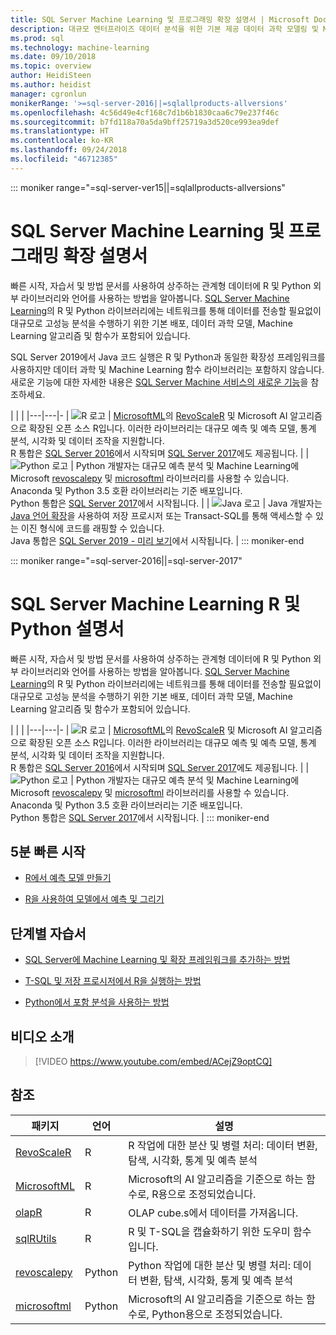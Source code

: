 ```yaml
---
title: SQL Server Machine Learning 및 프로그래밍 확장 설명서 | Microsoft Docs
description: 대규모 엔터프라이즈 데이터 분석을 위한 기본 제공 데이터 과학 모델링 및 Machine Learning 알고리즘이 포함된 SQL Server의 R 및 Python
ms.prod: sql
ms.technology: machine-learning
ms.date: 09/10/2018
ms.topic: overview
author: HeidiSteen
ms.author: heidist
manager: cgronlun
monikerRange: '>=sql-server-2016||=sqlallproducts-allversions'
ms.openlocfilehash: 4c56d49e4cf168c7d1b6b1830caa6c79e237f46c
ms.sourcegitcommit: b7fd118a70a5da9bff25719a3d520ce993ea9def
ms.translationtype: HT
ms.contentlocale: ko-KR
ms.lasthandoff: 09/24/2018
ms.locfileid: "46712385"
---
```

::: moniker range="=sql-server-ver15||=sqlallproducts-allversions"
# <a name="sql-server-machine-learning-and-programming-extensions-documentation"></a>SQL Server Machine Learning 및 프로그래밍 확장 설명서

빠른 시작, 자습서 및 방법 문서를 사용하여 상주하는 관계형 데이터에 R 및 Python 외부 라이브러리와 언어를 사용하는 방법을 알아봅니다. [SQL Server Machine Learning](what-is-sql-server-machine-learning.md)의 R 및 Python 라이브러리에는 네트워크를 통해 데이터를 전송할 필요없이 대규모로 고성능 분석을 수행하기 위한 기본 배포, 데이터 과학 모델, Machine Learning 알고리즘 및 함수가 포함되어 있습니다. 

SQL Server 2019에서 Java 코드 실행은 R 및 Python과 동일한 확장성 프레임워크를 사용하지만 데이터 과학 및 Machine Learning 함수 라이브러리는 포함하지 않습니다. 새로운 기능에 대한 자세한 내용은 [SQL Server Machine 서비스의 새로운 기능](what-s-new-in-sql-server-machine-learning-services.md)을 참조하세요.

|   |   | 
|---|---|-
| ![R 로고](./media/index/logo_r.png) | [MicrosoftML](https://docs.microsoft.com/machine-learning-server/r-reference/microsoftml/microsoftml-package)의 [RevoScaleR](https://docs.microsoft.com/machine-learning-server/r-reference/revoscaler/revoscaler) 및 Microsoft AI 알고리즘으로 확장된 오픈 소스 R입니다. 이러한 라이브러리는 대규모 예측 및 예측 모델, 통계 분석, 시각화 및 데이터 조작을 지원합니다. <br/>R 통합은 [SQL Server 2016](./install/sql-r-services-windows-install.md)에서 시작되며 [SQL Server 2017](./install/sql-machine-learning-services-windows-install.md)에도 제공됩니다. | 
| ![Python 로고](./media/index/logo_python.png) | Python 개발자는 대규모 예측 분석 및 Machine Learning에 Microsoft [revoscalepy](https://docs.microsoft.com/machine-learning-server/python-reference/revoscalepy/revoscalepy-package) 및 [microsoftml](https://docs.microsoft.com/machine-learning-server/python-reference/microsoftml/microsoftml-package) 라이브러리를 사용할 수 있습니다. Anaconda 및 Python 3.5 호환 라이브러리는 기준 배포입니다. <br/>Python 통합은 [SQL Server 2017](./install/sql-machine-learning-services-windows-install.md)에서 시작됩니다.  | 
| ![Java 로고](./media/index/logo_java.png) | Java 개발자는 [Java 언어 확장](java/extension-java.md)을 사용하여 저장 프로시저 또는 Transact-SQL를 통해 액세스할 수 있는 이진 형식에 코드를 래핑할 수 있습니다. <br/>Java 통합은 [SQL Server 2019 - 미리 보기](./install/sql-machine-learning-services-ver15.md)에서 시작됩니다. |
::: moniker-end

::: moniker range="=sql-server-2016||=sql-server-2017"
# <a name="sql-server-machine-learning-r-and-python-documentation"></a>SQL Server Machine Learning R 및 Python 설명서

빠른 시작, 자습서 및 방법 문서를 사용하여 상주하는 관계형 데이터에 R 및 Python 외부 라이브러리와 언어를 사용하는 방법을 알아봅니다. [SQL Server Machine Learning](what-is-sql-server-machine-learning.md)의 R 및 Python 라이브러리에는 네트워크를 통해 데이터를 전송할 필요없이 대규모로 고성능 분석을 수행하기 위한 기본 배포, 데이터 과학 모델, Machine Learning 알고리즘 및 함수가 포함되어 있습니다. 

|   |   | 
|---|---|-
| ![R 로고](./media/index/logo_r.png) | [MicrosoftML](https://docs.microsoft.com/machine-learning-server/r-reference/microsoftml/microsoftml-package)의 [RevoScaleR](https://docs.microsoft.com/machine-learning-server/r-reference/revoscaler/revoscaler) 및 Microsoft AI 알고리즘으로 확장된 오픈 소스 R입니다. 이러한 라이브러리는 대규모 예측 및 예측 모델, 통계 분석, 시각화 및 데이터 조작을 지원합니다. <br/>R 통합은 [SQL Server 2016](./install/sql-r-services-windows-install.md)에서 시작되며 [SQL Server 2017](./install/sql-machine-learning-services-windows-install.md)에도 제공됩니다. | 
| ![Python 로고](./media/index/logo_python.png) | Python 개발자는 대규모 예측 분석 및 Machine Learning에 Microsoft [revoscalepy](https://docs.microsoft.com/machine-learning-server/python-reference/revoscalepy/revoscalepy-package) 및 [microsoftml](https://docs.microsoft.com/machine-learning-server/python-reference/microsoftml/microsoftml-package) 라이브러리를 사용할 수 있습니다. Anaconda 및 Python 3.5 호환 라이브러리는 기준 배포입니다. <br/>Python 통합은 [SQL Server 2017](./install/sql-machine-learning-services-windows-install.md)에서 시작됩니다.  | 
::: moniker-end

## <a name="5-minute-quickstarts"></a>5분 빠른 시작

+ [R에서 예측 모델 만들기](./tutorials/rtsql-create-a-predictive-model-r.md)

+ [R을 사용하여 모델에서 예측 및 그리기](./tutorials/rtsql-predict-and-plot-from-model.md)


## <a name="step-by-step-tutorials"></a>단계별 자습서

+ [SQL Server에 Machine Learning 및 확장 프레임워크를 추가하는 방법](install/sql-machine-learning-services-windows-install.md)

+ [T-SQL 및 저장 프로시저에서 R을 실행하는 방법](./tutorials/sqldev-in-database-r-for-sql-developers.md)

+ [Python에서 포함 분석을 사용하는 방법](./tutorials/sqldev-in-database-python-for-sql-developers.md)


## <a name="video-introduction"></a>비디오 소개

> [!VIDEO https://www.youtube.com/embed/ACejZ9optCQ]

## <a name="reference"></a>참조

| 패키지 | 언어 | 설명 | 
|---------|----------|-------------|
| [RevoScaleR](https://docs.microsoft.com/machine-learning-server/r-reference/revoscaler/revoscaler) | R | R 작업에 대한 분산 및 병렬 처리: 데이터 변환, 탐색, 시각화, 통계 및 예측 분석 |
| [MicrosoftML](https://docs.microsoft.com/machine-learning-server/r-reference/microsoftml/microsoftml-package) | R | Microsoft의 AI 알고리즘을 기준으로 하는 함수로, R용으로 조정되었습니다. |
| [olapR](https://docs.microsoft.com/machine-learning-server/r-reference/olapr/olapr) | R | OLAP cube.s에서 데이터를 가져옵니다. |
| [sqlRUtils]() | R | R 및 T-SQL을 캡슐화하기 위한 도우미 함수입니다. |
[revoscalepy](https://docs.microsoft.com/machine-learning-server/python-reference/revoscalepy/revoscalepy-package) | Python | Python 작업에 대한 분산 및 병렬 처리: 데이터 변환, 탐색, 시각화, 통계 및 예측 분석  | 
| [microsoftml](https://docs.microsoft.com/machine-learning-server/python-reference/microsoftml/microsoftml-package) | Python | Microsoft의 AI 알고리즘을 기준으로 하는 함수로, Python용으로 조정되었습니다.  |